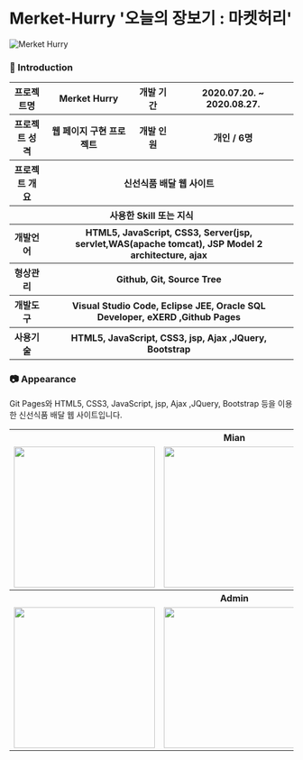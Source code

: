 # Merket-Hurry '오늘의 장보기 : 마켓허리'

![Merket Hurry](https://ifh.cc/g/6rR57T.jpg)



### 👋 Introduction

<table>
    <tr>
        <th>프로젝트명</th>
        <th>Merket Hurry</th>
        <th>개발 기간</th>
        <th>2020.07.20. ~ 2020.08.27.</th>
    </tr>
    <tr>
        <th>프로젝트 성격</th>
        <th>웹 페이지 구현 프로젝트</th>
        <th>개발 인원</th>
        <th>개인 / 6명</th>
    </tr>
    <tr>
        <th>프로젝트 개요</th>
        <th colspan="3">신선식품 배달  웹 사이트</th>
    </tr>
    <tr>
        <th colspan="4">사용한 Skill 또는 지식</th>
    </tr>  
    <tr>
        <th>개발언어</th>
        <th colspan="3">HTML5, JavaScript, CSS3, Server(jsp, servlet,WAS(apache tomcat), JSP Model 2 architecture, ajax </th>
    </tr>
    <tr>
        <th>형상관리</th>
        <th colspan="3">Github, Git, Source Tree</th>
    </tr>
    <tr>
        <th>개발도구</th>
        <th colspan="3">Visual Studio Code, Eclipse JEE, Oracle SQL Developer, eXERD ,Github Pages</th>
    </tr>
    <tr>
        <th>사용기술</th>
        <th colspan="3">HTML5, JavaScript, CSS3, jsp, Ajax ,JQuery, Bootstrap </th>
    </tr>
</table>

### 📷 Appearance

Git Pages와 HTML5, CSS3, JavaScript, jsp, Ajax ,JQuery, Bootstrap 등을 이용한 신선식품 배달 웹 사이트입니다.

<table>
   
      
 <tr><th colspan="3">Mian</th></tr>
    <tr>
        <td ><img height="250" src="https://ifh.cc/g/ipNAga.png"></td>
     <td  ><img height="250" src="https://ifh.cc/g/g1jT8N.jpg"></td>
     <td ><img height="250" src="https://ifh.cc/g/xARYRq.jpg"></td>
    </tr>
    <tr><th colspan="3">Admin</th></tr>
    <tr>
        <td ><img height="250" src="https://ifh.cc/g/hxj8vs.jpg"></td>
     <td  ><img height="250" src="https://ifh.cc/g/u73ZiL.png"></td>
     <td ><img height="250" src="https://ifh.cc/g/rpoFTD.png"></td>
    </tr>

</table>
